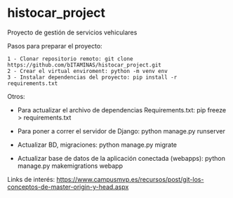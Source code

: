 # histocar_project
Proyecto de gestión de servicios vehiculares

Pasos para preparar el proyecto:

    1 - Clonar repositorio remoto: git clone https://github.com/bITAMINAS/histocar_project.git
    2 - Crear el virtual enviroment: python -m venv env
    3 - Instalar dependencias del proyecto: pip install -r requirements.txt 

Otros:
- Para actualizar el archivo de dependencias Requirements.txt:
    pip freeze > requirements.txt

- Para poner a correr el servidor de Django:
    python manage.py runserver
- Actualizar BD, migraciones:
    python manage.py migrate

- Actualizar base de datos de la aplicación conectada (webapps):
    python manage.py makemigrations webapp

Links de interés:
    https://www.campusmvp.es/recursos/post/git-los-conceptos-de-master-origin-y-head.aspx